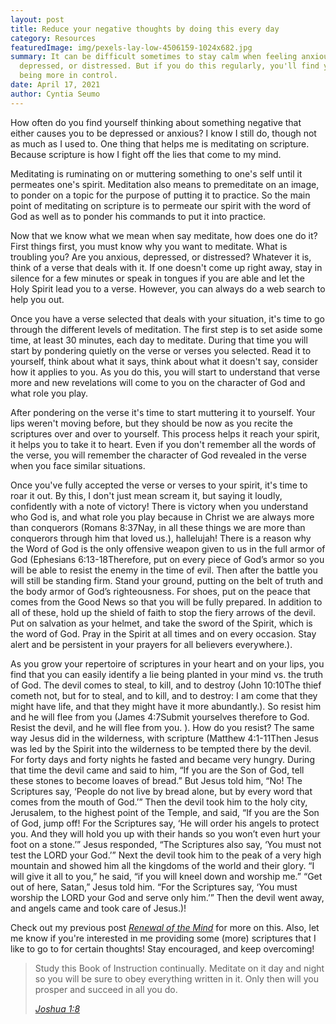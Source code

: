 ```yaml
---
layout: post
title: Reduce your negative thoughts by doing this every day
category: Resources
featuredImage: img/pexels-lay-low-4506159-1024x682.jpg
summary: It can be difficult sometimes to stay calm when feeling anxious,
  depressed, or distressed. But if you do this regularly, you'll find yourself
  being more in control.
date: April 17, 2021
author: Cyntia Seumo
---
```

How often do you find yourself thinking about something negative that either causes you to be depressed or anxious? I know I still do, though not as much as I used to. One thing that helps me is meditating on scripture. Because scripture is how I fight off the lies that come to my mind.

Meditating is ruminating on or muttering something to one's self until it permeates one's spirit. Meditation also means to premeditate on an image, to ponder on a topic for the purpose of putting it to practice. So the main point of meditating on scripture is to permeate our spirit with the word of God as well as to ponder his commands to put it into practice.

Now that we know what we mean when say meditate, how does one do it? First things first, you must know why you want to meditate. What is troubling you? Are you anxious, depressed, or distressed? Whatever it is, think of a verse that deals with it. If one doesn't come up right away, stay in silence for a few minutes or speak in tongues if you are able and let the Holy Spirit lead you to a verse. However, you can always do a web search to help you out.

Once you have a verse selected that deals with your situation, it's time to go through the different levels of meditation. The first step is to set aside some time, at least 30 minutes, each day to meditate. During that time you will start by pondering quietly on the verse or verses you selected. Read it to yourself, think about what it says, think about what it doesn't say, consider how it applies to you. As you do this, you will start to understand that verse more and new revelations will come to you on the character of God and what role you play.

After pondering on the verse it's time to start muttering it to yourself. Your lips weren't moving before, but they should be now as you recite the scriptures over and over to yourself. This process helps it reach your spirit, it helps you to take it to heart. Even if you don't remember all the words of the verse, you will remember the character of God revealed in the verse when you face similar situations.

Once you've fully accepted the verse or verses to your spirit, it's time to roar it out. By this, I don't just mean scream it, but saying it loudly, confidently with a note of victory! There is victory when you understand who God is, and what role you play because in Christ we are always more than conquerors (<span class="tooltips">Romans 8:37<span class="tooltip-text">Nay, in all these things we are more than conquerors through him that loved us.</span></span>), hallelujah! There is a reason why the Word of God is the only offensive weapon given to us in the full armor of God (<span class="tooltips">Ephesians 6:13-18<span class="tooltip-text">Therefore, put on every piece of God’s armor so you will be able to resist the enemy in the time of evil. Then after the battle you will still be standing firm. Stand your ground, putting on the belt of truth and the body armor of God’s righteousness. For shoes, put on the peace that comes from the Good News so that you will be fully prepared. In addition to all of these, hold up the shield of faith to stop the fiery arrows of the devil. Put on salvation as your helmet, and take the sword of the Spirit, which is the word of God. Pray in the Spirit at all times and on every occasion. Stay alert and be persistent in your prayers for all believers everywhere.</span></span>).

As you grow your repertoire of scriptures in your heart and on your lips, you find that you can easily identify a lie being planted in your mind vs. the truth of God. The devil comes to steal, to kill, and to destroy (<span class="tooltips">John 10:10<span class="tooltip-text">The thief cometh not, but for to steal, and to kill, and to destroy: I am come that they might have life, and that they might have it more abundantly.</span></span>). So resist him and he will flee from you (<span class="tooltips">James 4:7<span class="tooltip-text">Submit yourselves therefore to God. Resist the devil, and he will flee from you. </span></span>). How do you resist? The same way Jesus did in the wilderness, with scripture (<span class="tooltips">Matthew 4:1-11<span class="tooltip-text">Then Jesus was led by the Spirit into the wilderness to be tempted there by the devil. For forty days and forty nights he fasted and became very hungry. During that time the devil came and said to him, “If you are the Son of God, tell these stones to become loaves of bread.” But Jesus told him, “No! The Scriptures say, ‘People do not live by bread alone, but by every word that comes from the mouth of God.’” Then the devil took him to the holy city, Jerusalem, to the highest point of the Temple, and said, “If you are the Son of God, jump off! For the Scriptures say, ‘He will order his angels to protect you. And they will hold you up with their hands so you won’t even hurt your foot on a stone.’” Jesus responded, “The Scriptures also say, ‘You must not test the LORD your God.’” Next the devil took him to the peak of a very high mountain and showed him all the kingdoms of the world and their glory. “I will give it all to you,” he said, “if you will kneel down and worship me.” “Get out of here, Satan,” Jesus told him. “For the Scriptures say, ‘You must worship the LORD your God and serve only him.’” Then the devil went away, and angels came and took care of Jesus.</span></span>)!

Check out my previous post <a href="https://overcomewithchrist.com/posts/renewal-of-the-mind"><em>Renewal of the Mind</em></a> for more on this. Also, let me know if you're interested in me providing some (more) scriptures that I like to go to for certain thoughts! Stay encouraged, and keep overcoming!
<blockquote><p>Study this Book of Instruction continually. Meditate on it day and night so you will be sure to obey everything written in it. Only then will you prosper and succeed in all you do.</p>
<cite><a href="https://www.bible.com/bible/116/JOS.1.8.NLT" rel="noreferrer">Joshua 1:8</a></cite></blockquote>